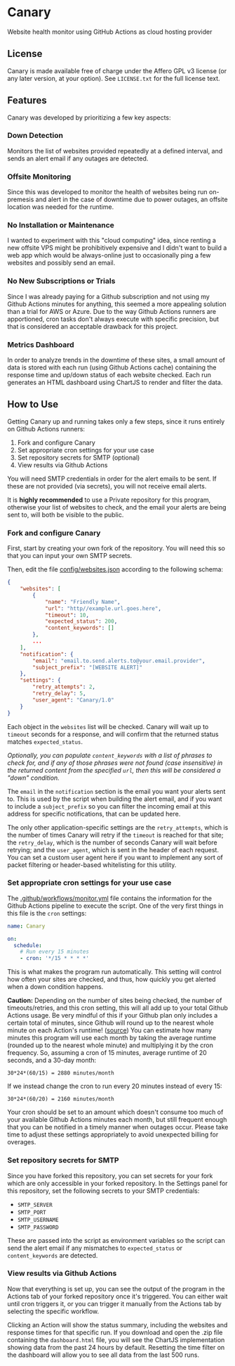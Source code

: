 # Canary

Website health monitor using GitHub Actions as cloud hosting provider

## License

Canary is made available free of charge under the Affero GPL v3 license (or any later version, at your option). See `LICENSE.txt` for the full license text.

## Features

Canary was developed by prioritizing a few key aspects:

### Down Detection

Monitors the list of websites provided repeatedly at a defined interval, and sends an alert email if any outages are detected.

### Offsite Monitoring

Since this was developed to monitor the health of websites being run on-premesis and alert in the case of downtime due to power outages, an offsite location was needed for the runtime. 

### No Installation or Maintenance

I wanted to experiment with this "cloud computing" idea, since renting a new offsite VPS might be prohibitively expensive and I didn't want to build a web app which would be always-online just to occasionally ping a few websites and possibly send an email.

### No New Subscriptions or Trials

Since I was already paying for a Github subscription and not using my Github Actions minutes for anything, this seemed a more appealing solution than a trial for AWS or Azure. Due to the way Github Actions runners are apportioned, cron tasks don't always execute with specific precision, but that is considered an acceptable drawback for this project.

### Metrics Dashboard

In order to analyze trends in the downtime of these sites, a small amount of data is stored with each run (using Github Actions cache) containing the response time and up/down status of each website checked. Each run generates an HTML dashboard using ChartJS to render and filter the data.

## How to Use

Getting Canary up and running takes only a few steps, since it runs entirely on Github Actions runners:

1. Fork and configure Canary
2. Set appropriate cron settings for your use case
3. Set repository secrets for SMTP (optional)
4. View results via Github Actions

You will need SMTP credentials in order for the alert emails to be sent. If these are not provided (via secrets), you will not receive email alerts.

It is **highly recommended** to use a Private repository for this program, otherwise your list of websites to check, and the email your alerts are being sent to, will both be visible to the public.

### Fork and configure Canary

First, start by creating your own fork of the repository. You will need this so that you can input your own SMTP secrets.

Then, edit the file [config/websites.json](config/websites.json) according to the following schema:

```JSON
{
    "websites": [
        {
            "name": "Friendly Name",
            "url": "http//example.url.goes.here",
            "timeout": 10,
            "expected_status": 200,
            "content_keywords": []
        },
        ...
    ],
    "notification": {
        "email": "email.to.send.alerts.to@your.email.provider",
        "subject_prefix": "[WEBSITE ALERT]"
    },
    "settings": {
        "retry_attempts": 2,
        "retry_delay": 5,
        "user_agent": "Canary/1.0"
    }
}
```

Each object in the `websites` list will be checked. Canary will wait up to `timeout` seconds for a response, and will confirm that the returned status matches `expected_status`.

*Optionally, you can populate `content_keywords` with a list of phrases to check for, and if any of those phrases were not found (case insensitive) in the returned content from the specified `url`, then this will be considered a "down" condition.*

The `email` in the `notification` section is the email you want your alerts sent to. This is used by the script when building the alert email, and if you want to include a `subject_prefix` so you can filter the incoming email at this address for specific notifications, that can be updated here.

The only other application-specific settings are the `retry_attempts`, which is the number of times Canary will retry if the `timeout` is reached for that site; the `retry_delay`, which is the number of seconds Canary will wait before retrying; and the `user_agent`, which is sent in the header of each request. You can set a custom user agent here if you want to implement any sort of packet filtering or header-based whitelisting for this utility.

### Set appropriate cron settings for your use case

The [.github/workflows/monitor.yml](.github/workflows/monitor.yml) file contains the information for the Github Actions pipeline to execute the script. One of the very first things in this file is the `cron` settings:

```yml
name: Canary

on:
  schedule:
    # Run every 15 minutes
    - cron: '*/15 * * * *'
```

This is what makes the program run automatically. This setting will control how often your sites are checked, and thus, how quickly you get alerted when a down condition happens.

**Caution:** Depending on the number of sites being checked, the number of timeouts/retries, and this cron setting, this will all add up to your total Github Actions usage. Be very mindful of this if your Github plan only includes a certain total of minutes, since Github will round up to the nearest whole minute on each Action's runtime! ([source](https://docs.github.com/en/billing/reference/actions-minute-multipliers)) You can estimate how many minutes this program will use each month by taking the average runtime (rounded up to the nearest whole minute) and multiplying it by the cron frequency. So, assuming a cron of 15 minutes, average runtime of 20 seconds, and a 30-day month:

```
30*24*(60/15) = 2880 minutes/month
```

If we instead change the cron to run every 20 minutes instead of every 15:

```
30*24*(60/20) = 2160 minutes/month
```

Your cron should be set to an amount which doesn't consume too much of your available Github Actions minutes each month, but still frequent enough that you can be notified in a timely manner when outages occur. Please take time to adjust these settings appropriately to avoid unexpected billing for overages.

### Set repository secrets for SMTP

Since you have forked this repository, you can set secrets for your fork which are only accessible in your forked repository. In the Settings panel for this repository, set the following secrets to your SMTP credentials:

* `SMTP_SERVER`
* `SMTP_PORT`
* `SMTP_USERNAME`
* `SMTP_PASSWORD`

These are passed into the script as environment variables so the script can send the alert email if any mismatches to `expected_status` or `content_keywords` are detected.

### View results via Github Actions

Now that everything is set up, you can see the output of the program in the Actions tab of your forked repository once it's triggered. You can either wait until cron triggers it, or you can trigger it manually from the Actions tab by selecting the specific workflow.

Clicking an Action will show the status summary, including the websites and response times for that specific run. If you download and open the .zip file containing the `dashboard.html` file, you will see the ChartJS implementation showing data from the past 24 hours by default. Resetting the time filter on the dashboard will allow you to see all data from the last 500 runs.
